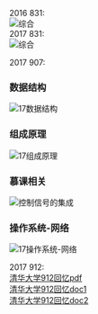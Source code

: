 2016 831:   
![综合](imgs/2016831.png)  
2017 831:     
![综合](imgs/2017831.png)  

2017 907:  
### 数据结构  
![17数据结构](imgs/17数据结构.jpg)  
### 组成原理  
![17组成原理](imgs/17组成原理.jpg)  
### 慕课相关  
![控制信号的集成](imgs/控制信号的集成.jpg)  
### 操作系统-网络  
![17操作系统-网络](imgs/17操作系统-网络.jpg)  

2017 912:  
[清华大学912回忆pdf](files/清华大学912回忆.pdf)  
[清华大学912回忆doc1](files/2017年912回忆.docx)  
[清华大学912回忆doc2](files/912真题2017，欢迎补充.docx)  
